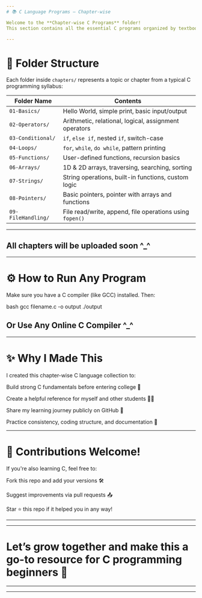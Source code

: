 ```yaml
---
# 📚 C Language Programs — Chapter-wise

Welcome to the **Chapter-wise C Programs** folder!  
This section contains all the essential C programs organized by textbook chapters or syllabus topics. It's perfect for **beginners, college students, or anyone revising fundamentals**.

---
```


# 📁 Folder Structure

Each folder inside `chapters/` represents a topic or chapter from a typical C programming syllabus:

| Folder Name         | Contents                                                   |
|---------------------|------------------------------------------------------------|
| `01-Basics/`         | Hello World, simple print, basic input/output              |
| `02-Operators/`      | Arithmetic, relational, logical, assignment operators      |
| `03-Conditional/`    | `if`, `else if`, nested `if`, switch-case                 |
| `04-Loops/`          | `for`, `while`, `do while`, pattern printing              |
| `05-Functions/`      | User-defined functions, recursion basics                  |
| `06-Arrays/`         | 1D & 2D arrays, traversing, searching, sorting             |
| `07-Strings/`        | String operations, built-in functions, custom logic        |
| `08-Pointers/`       | Basic pointers, pointer with arrays and functions          |
| `09-FileHandling/`   | File read/write, append, file operations using `fopen()`   |

---

## All chapters will be uploaded soon ^_^

---

# ⚙️ How to Run Any Program

Make sure you have a C compiler (like GCC) installed. Then:

bash
gcc filename.c -o output
./output

## Or Use Any Online C Compiler ^_^

 ---

# ✨ Why I Made This

I created this chapter-wise C language collection to:

Build strong C fundamentals before entering college 💪

Create a helpful reference for myself and other students 👨‍💻

Share my learning journey publicly on GitHub 🌱

Practice consistency, coding structure, and documentation 🧠

---
# 🙌 Contributions Welcome!

If you're also learning C, feel free to:

Fork this repo and add your versions 🛠️

Suggest improvements via pull requests 📤

Star ⭐ this repo if it helped you in any way!

---
---

# Let’s grow together and make this a go-to resource for C programming beginners 🚀

---
---

